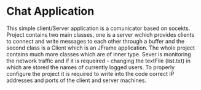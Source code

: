 # Chat Application


This simple client/Server application is a comunicator based on socekts.
Project contains two main classes, one is a server wchich provides clients to connect and write messages to each other
through a buffer and the second class is a Client which is an JFrame application. The whole project contains much more classes
which are of inner type.
Sever is monitoring the network traffic and if it is requeired - changing the textFile (list.txt) in which are stored the names of 
currently logged users.
To properly configure the project it is required to write into the code correct IP addresses and ports of the client and server machines.
